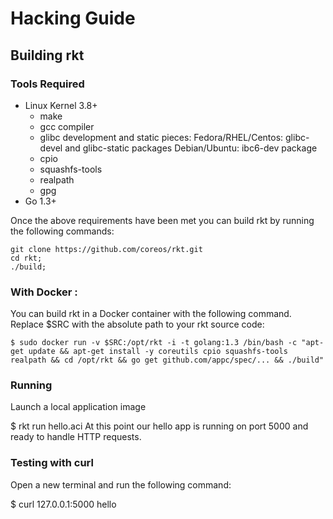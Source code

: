# Hacking Guide

## Building rkt

### Tools Required

* Linux Kernel 3.8+ 
  * make
  * gcc compiler
  * glibc development and static pieces: 
  Fedora/RHEL/Centos: glibc-devel and glibc-static packages 
  Debian/Ubuntu: ibc6-dev package
  * cpio
  * squashfs-tools
  * realpath
  * gpg
* Go 1.3+

Once the above requirements have been met you can build rkt by running the following commands:

```
git clone https://github.com/coreos/rkt.git
cd rkt; 
./build;
```

### With Docker :

You can build rkt in a Docker container with the following command. Replace $SRC with the absolute path to your rkt source code:

```
$ sudo docker run -v $SRC:/opt/rkt -i -t golang:1.3 /bin/bash -c "apt-get update && apt-get install -y coreutils cpio squashfs-tools realpath && cd /opt/rkt && go get github.com/appc/spec/... && ./build"
```

### Running

 Launch a local application image

$ rkt run hello.aci
At this point our hello app is running on port 5000 and ready to handle HTTP requests.

### Testing with curl

Open a new terminal and run the following command:

$ curl 127.0.0.1:5000
hello
